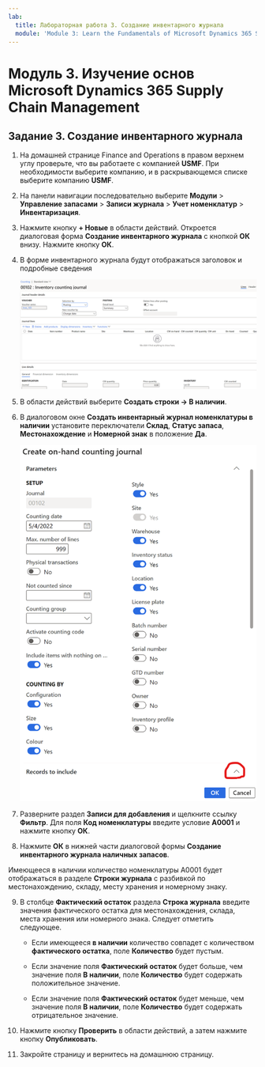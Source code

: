 ```yaml
---
lab:
  title: Лабораторная работа 3. Создание инвентарного журнала
  module: 'Module 3: Learn the Fundamentals of Microsoft Dynamics 365 Supply Chain Management'
---
```


# <a name="module-3-learn-the-fundamentals-of-microsoft-dynamics-365-supply-chain-management"></a>Модуль 3. Изучение основ Microsoft Dynamics 365 Supply Chain Management

## <a name="lab-3---create-a-counting-journal"></a>Задание 3. Создание инвентарного журнала

1. На домашней странице Finance and Operations в правом верхнем углу проверьте, что вы работаете с компанией **USMF**. При необходимости выберите компанию, и в раскрывающемся списке выберите компанию **USMF**.

2. На панели навигации последовательно выберите **Модули** > **Управление запасами** > **Записи журнала** > **Учет номенклатур** > **Инвентаризация**.

3. Нажмите кнопку **+ Новые** в области действий. Откроется диалоговая форма **Создание инвентарного журнала** с кнопкой **ОК** внизу. Нажмите кнопку **ОК**.

4. В форме инвентарного журнала будут отображаться заголовок и подробные сведения

    ![Снимок экрана: форма инвентарного журнала с заполненными заголовком и подробными сведениями.](./media/lp-scm-m-002-warehouse-inventory-mgmt-06.png)

5. В области действий выберите **Создать строки -&gt; В наличии**.

6. В диалоговом окне **Создать инвентарный журнал номенклатуры в наличии** установите переключатели **Склад**, **Статус запаса**, **Местонахождение** и **Номерной знак** в положение **Да**. 

    ![Снимок экрана: диалоговое окно "Создание инвентарного журнала наличных запасов" с полями, заполненными как описано.](./media/lp-scm-m-002-warehouse-inventory-mgmt-07.png)

7. Разверните раздел **Записи для добавления** и щелкните ссылку **Фильтр**. Для поля **Код номенклатуры** введите условие **A0001** и нажмите кнопку **ОК**.

8. Нажмите **ОК** в нижней части диалоговой формы **Создание инвентарного журнала наличных запасов**.

Имеющееся в наличии количество номенклатуры A0001 будет отображаться в разделе **Строки журнала** с разбивкой по местонахождению, складу, месту хранения и номерному знаку.

9. В столбце **Фактический остаток** раздела **Строка журнала** введите значения фактического остатка для местонахождения, склада, места хранения или номерного знака. Следует отметить следующее.

    - Если имеющееся **в наличии** количество совпадет с количеством **фактического остатка**, поле **Количество** будет пустым.

    - Если значение поля **Фактический остаток** будет больше, чем значение поля **В наличии**, поле **Количество** будет содержать положительное значение.

    - Если значение поля **Фактический остаток** будет меньше, чем значение поля **В наличии**, поле **Количество** будет содержать отрицательное значение.

10. Нажмите кнопку **Проверить** в области действий, а затем нажмите кнопку **Опубликовать**.

11. Закройте страницу и вернитесь на домашнюю страницу.
